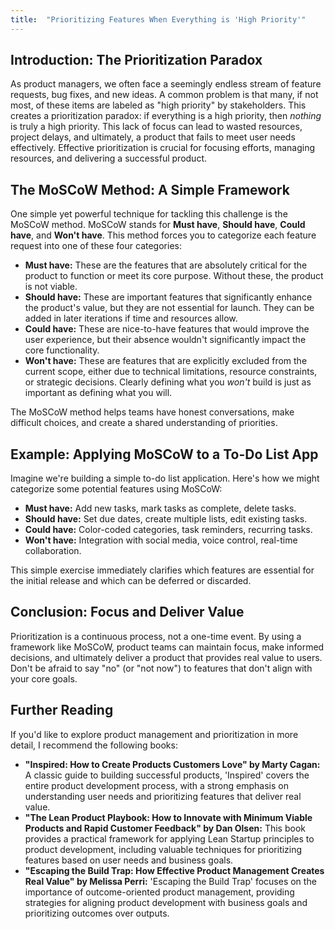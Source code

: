```yaml
---
title:  "Prioritizing Features When Everything is 'High Priority'"
---
```


## Introduction: The Prioritization Paradox

As product managers, we often face a seemingly endless stream of feature requests, bug fixes, and new ideas.  A common problem is that many, if not most, of these items are labeled as "high priority" by stakeholders.  This creates a prioritization paradox: if everything is a high priority, then *nothing* is truly a high priority.  This lack of focus can lead to wasted resources, project delays, and ultimately, a product that fails to meet user needs effectively.  Effective prioritization is crucial for focusing efforts, managing resources, and delivering a successful product.


## The MoSCoW Method: A Simple Framework

One simple yet powerful technique for tackling this challenge is the MoSCoW method.  MoSCoW stands for **Must have**, **Should have**, **Could have**, and **Won't have**.  This method forces you to categorize each feature request into one of these four categories:

*   **Must have:** These are the features that are absolutely critical for the product to function or meet its core purpose. Without these, the product is not viable.
*   **Should have:** These are important features that significantly enhance the product's value, but they are not essential for launch. They can be added in later iterations if time and resources allow.
*   **Could have:** These are nice-to-have features that would improve the user experience, but their absence wouldn't significantly impact the core functionality.
*   **Won't have:** These are features that are explicitly excluded from the current scope, either due to technical limitations, resource constraints, or strategic decisions.  Clearly defining what you *won't* build is just as important as defining what you will.

The MoSCoW method helps teams have honest conversations, make difficult choices, and create a shared understanding of priorities.


## Example: Applying MoSCoW to a To-Do List App

Imagine we're building a simple to-do list application. Here's how we might categorize some potential features using MoSCoW:

*   **Must have:** Add new tasks, mark tasks as complete, delete tasks.
*   **Should have:** Set due dates, create multiple lists, edit existing tasks.
*   **Could have:** Color-coded categories, task reminders, recurring tasks.
*   **Won't have:** Integration with social media, voice control, real-time collaboration.

This simple exercise immediately clarifies which features are essential for the initial release and which can be deferred or discarded.


## Conclusion: Focus and Deliver Value

Prioritization is a continuous process, not a one-time event.  By using a framework like MoSCoW, product teams can maintain focus, make informed decisions, and ultimately deliver a product that provides real value to users. Don't be afraid to say "no" (or "not now") to features that don't align with your core goals.


## Further Reading

If you'd like to explore product management and prioritization in more detail, I recommend the following books:

*   **"Inspired: How to Create Products Customers Love" by Marty Cagan:** A classic guide to building successful products, 'Inspired' covers the entire product development process, with a strong emphasis on understanding user needs and prioritizing features that deliver real value.
*   **"The Lean Product Playbook: How to Innovate with Minimum Viable Products and Rapid Customer Feedback" by Dan Olsen:** This book provides a practical framework for applying Lean Startup principles to product development, including valuable techniques for prioritizing features based on user needs and business goals.
*   **"Escaping the Build Trap: How Effective Product Management Creates Real Value" by Melissa Perri:** 'Escaping the Build Trap' focuses on the importance of outcome-oriented product management, providing strategies for aligning product development with business goals and prioritizing outcomes over outputs.
